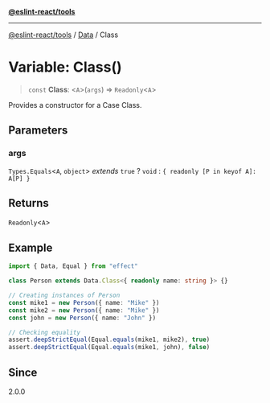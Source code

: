 [**@eslint-react/tools**](../../../README.md)

***

[@eslint-react/tools](../../../README.md) / [Data](../README.md) / Class

# Variable: Class()

> `const` **Class**: \<`A`\>(`args`) => `Readonly`\<`A`\>

Provides a constructor for a Case Class.

## Parameters

### args

`Types.Equals`\<`A`, `object`\> *extends* `true` ? `void` : `{ readonly [P in keyof A]: A[P] }`

## Returns

`Readonly`\<`A`\>

## Example

```ts
import { Data, Equal } from "effect"

class Person extends Data.Class<{ readonly name: string }> {}

// Creating instances of Person
const mike1 = new Person({ name: "Mike" })
const mike2 = new Person({ name: "Mike" })
const john = new Person({ name: "John" })

// Checking equality
assert.deepStrictEqual(Equal.equals(mike1, mike2), true)
assert.deepStrictEqual(Equal.equals(mike1, john), false)
```

## Since

2.0.0
